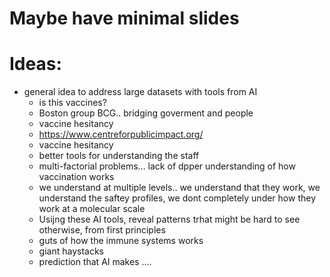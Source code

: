 # Maybe have minimal slides

# Ideas:

+ general idea to address large datasets with tools from AI
    - is this vaccines?
    - Boston group BCG.. bridging goverment and people
    - vaccine hesitancy
    - https://www.centreforpublicimpact.org/
    - vaccine hesitancy
    - better tools for understanding the staff
    - multi-factorial problems... lack of dpper understanding of how vaccination works
    - we understand at multiple levels.. we understand that they work, we understand the saftey profiles, we dont completely under how they work at a molecular scale
    - Usijng these AI tools, reveal patterns trhat might be hard to see otherwise, from first principles
    - guts of how the immune systems works
    - giant haystacks
    - prediction that AI makes .... 



